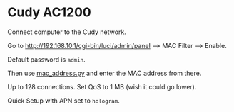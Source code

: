 # Cudy AC1200

Connect computer to the Cudy network.

Go to http://192.168.10.1/cgi-bin/luci/admin/panel --> MAC Filter --> Enable.

Default password is `admin`.

Then use [mac_address.py](./../../scripts/picow/mac_address.py) and enter the
MAC address from there.

Up to 128 connections. Set QoS to 1 MB (wish it could go lower).

Quick Setup with APN set to `hologram`.

